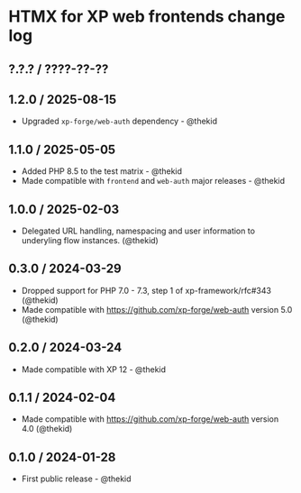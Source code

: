 HTMX for XP web frontends change log
====================================

## ?.?.? / ????-??-??

## 1.2.0 / 2025-08-15

* Upgraded `xp-forge/web-auth` dependency - @thekid

## 1.1.0 / 2025-05-05

* Added PHP 8.5 to the test matrix - @thekid
* Made compatible with `frontend` and `web-auth` major releases - @thekid

## 1.0.0 / 2025-02-03

* Delegated URL handling, namespacing and user information to underyling
  flow instances.
  (@thekid)

## 0.3.0 / 2024-03-29

* Dropped support for PHP 7.0 - 7.3, step 1 of xp-framework/rfc#343
  (@thekid)
* Made compatible with https://github.com/xp-forge/web-auth version 5.0
  (@thekid)

## 0.2.0 / 2024-03-24

* Made compatible with XP 12 - @thekid

## 0.1.1 / 2024-02-04

* Made compatible with https://github.com/xp-forge/web-auth version 4.0
  (@thekid)

## 0.1.0 / 2024-01-28

* First public release - @thekid
